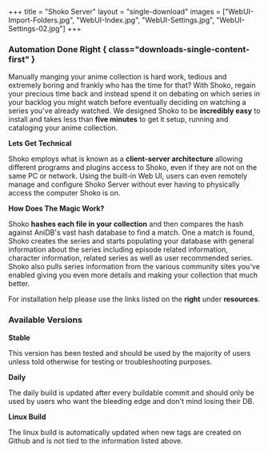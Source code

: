 +++
title = "Shoko Server"
layout = "single-download"
images = ["WebUI-Import-Folders.jpg", "WebUI-Index.jpg", "WebUI-Settings.jpg", "WebUI-Settings-02.jpg"]
+++

### Automation Done Right { class="downloads-single-content-first" }

Manually manging your anime collection is hard work, tedious and extremely boring and frankly who has the time for  that? With Shoko, regain your precious time back and instead spend it on debating on which series in your backlog you might watch before eventually deciding on watching a series you've already watched. We designed Shoko to be **incredibly easy** to install and takes less than **five minutes** to get it setup, running and cataloging your anime collection.

**Lets Get Technical**

Shoko employs what is known as a **client-server architecture** allowing different programs and plugins access to Shoko, even if they are not on the same PC or network. Using the built-in Web UI, users can even remotely manage and configure Shoko Server without ever having to physically access the computer Shoko is on. 

**How Does The Magic Work?**

Shoko **hashes each file in your collection** and then compares the hash against AniDB's vast hash database to find a match. One a match is found, Shoko creates the series and starts populating your database with general information about the series including episode related information, character information, related series as well as user recommended series. Shoko also pulls series information from the various community sites you've enabled giving you even more details and making your collection that much better. 

For installation help please use the links listed on the **right** under **resources**.

### Available Versions 

**Stable** 

This version has been tested and should be used by the majority of users unless told otherwise for testing or troubleshooting purposes.

**Daily**

The daily build is updated after every buildable commit and should only be used by users who want the bleeding edge and don't mind losing their DB.

**Linux Build**

The linux build is automatically updated when new tags are created on Github and is not tied to the information listed above.

